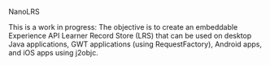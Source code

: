 
NanoLRS

This is a work in progress: The objective is to create an embeddable Experience API
Learner Record Store (LRS) that can be used on desktop Java applications,
GWT applications (using RequestFactory), Android apps, and iOS apps using
j2objc.


